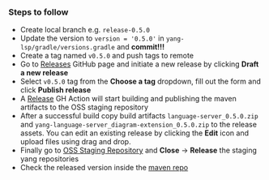 ### Steps to follow

- Create local branch e.g. `release-0.5.0`
- Update the version to `version = '0.5.0'` in `yang-lsp/gradle/versions.gradle` and __commit!!!__
- Create a tag named `v0.5.0` and push tags to remote
- Go to [Releases](https://github.com/theia-ide/yang-lsp/releases) GitHub page and initiate a new release by clicking __Draft a new release__
- Select `v0.5.0` tag from the __Choose a tag__ dropdown, fill out the form and click __Publish release__
- A [Release](https://github.com/theia-ide/yang-lsp/actions/workflows/release.yml) GH Action will start building and publishing the maven artifacts to the OSS staging repository
- After a successful build copy build artifacts `language-server_0.5.0.zip` and `yang-language-server_diagram-extension_0.5.0.zip` to the release assets. You can edit an existing release by clicking the __Edit__ icon and upload files using drag and drop.
- Finally go to [OSS Staging Repository](https://oss.sonatype.org/#stagingRepositories) and __Close__ -> __Release__ the staging yang repositories
- Check the released version inside the [maven repo](https://repo1.maven.org/maven2/io/typefox/yang/)